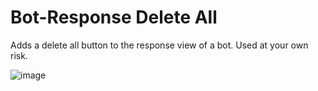 # Bot-Response Delete All
Adds a delete all button to the response view of a bot. Used at your own risk.

![image](https://github.com/xpagedeveloper/Bot-ResponseDeleteAll/assets/3158751/043d16d0-8a1d-40b5-886c-46d14fd1933a)
